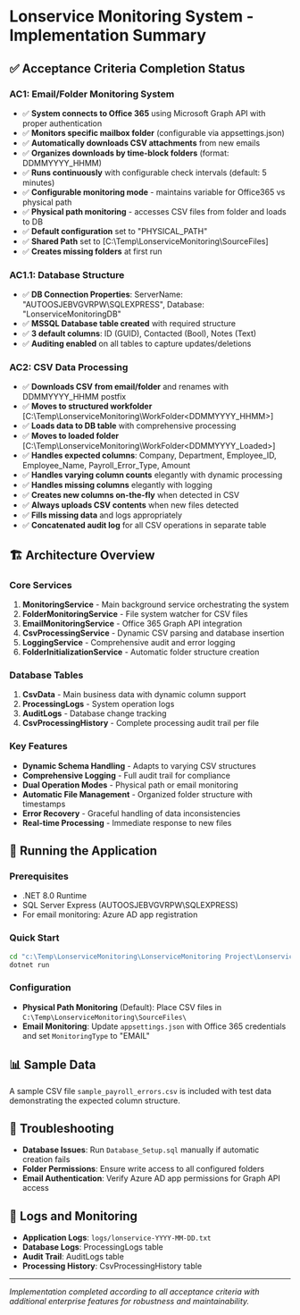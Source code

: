# Lonservice Monitoring System - Implementation Summary

## ✅ Acceptance Criteria Completion Status

### AC1: Email/Folder Monitoring System
- ✅ **System connects to Office 365** using Microsoft Graph API with proper authentication
- ✅ **Monitors specific mailbox folder** (configurable via appsettings.json)
- ✅ **Automatically downloads CSV attachments** from new emails
- ✅ **Organizes downloads by time-block folders** (format: DDMMYYYY_HHMM)
- ✅ **Runs continuously** with configurable check intervals (default: 5 minutes)
- ✅ **Configurable monitoring mode** - maintains variable for Office365 vs physical path
- ✅ **Physical path monitoring** - accesses CSV files from folder and loads to DB
- ✅ **Default configuration** set to "PHYSICAL_PATH" 
- ✅ **Shared Path** set to [C:\Temp\LonserviceMonitoring\SourceFiles\]
- ✅ **Creates missing folders** at first run

### AC1.1: Database Structure  
- ✅ **DB Connection Properties**: ServerName: "AUTOOSJEBVGVRPW\SQLEXPRESS", Database: "LonserviceMonitoringDB"
- ✅ **MSSQL Database table created** with required structure
- ✅ **3 default columns**: ID (GUID), Contacted (Bool), Notes (Text)
- ✅ **Auditing enabled** on all tables to capture updates/deletions

### AC2: CSV Data Processing
- ✅ **Downloads CSV from email/folder** and renames with DDMMYYYY_HHMM postfix
- ✅ **Moves to structured workfolder** [C:\Temp\LonserviceMonitoring\WorkFolder\<DDMMYYYY_HHMM>]
- ✅ **Loads data to DB table** with comprehensive processing
- ✅ **Moves to loaded folder** [C:\Temp\LonserviceMonitoring\WorkFolder\<DDMMYYYY_Loaded>]
- ✅ **Handles expected columns**: Company, Department, Employee_ID, Employee_Name, Payroll_Error_Type, Amount
- ✅ **Handles varying column counts** elegantly with dynamic processing
- ✅ **Handles missing columns** elegantly with logging
- ✅ **Creates new columns on-the-fly** when detected in CSV
- ✅ **Always uploads CSV contents** when new files detected
- ✅ **Fills missing data** and logs appropriately
- ✅ **Concatenated audit log** for all CSV operations in separate table

## 🏗️ Architecture Overview

### Core Services
1. **MonitoringService** - Main background service orchestrating the system
2. **FolderMonitoringService** - File system watcher for CSV files
3. **EmailMonitoringService** - Office 365 Graph API integration
4. **CsvProcessingService** - Dynamic CSV parsing and database insertion
5. **LoggingService** - Comprehensive audit and error logging
6. **FolderInitializationService** - Automatic folder structure creation

### Database Tables
1. **CsvData** - Main business data with dynamic column support
2. **ProcessingLogs** - System operation logs
3. **AuditLogs** - Database change tracking
4. **CsvProcessingHistory** - Complete processing audit trail per file

### Key Features
- **Dynamic Schema Handling** - Adapts to varying CSV structures
- **Comprehensive Logging** - Full audit trail for compliance
- **Dual Operation Modes** - Physical path or email monitoring
- **Automatic File Management** - Organized folder structure with timestamps
- **Error Recovery** - Graceful handling of data inconsistencies
- **Real-time Processing** - Immediate response to new files

## 🚀 Running the Application

### Prerequisites
- .NET 8.0 Runtime
- SQL Server Express (AUTOOSJEBVGVRPW\SQLEXPRESS)
- For email monitoring: Azure AD app registration

### Quick Start
```bash
cd "c:\Temp\LonserviceMonitoring\LonserviceMonitoring Project\LonserviceMonitoring Console App"
dotnet run
```

### Configuration
- **Physical Path Monitoring** (Default): Place CSV files in `C:\Temp\LonserviceMonitoring\SourceFiles\`
- **Email Monitoring**: Update `appsettings.json` with Office 365 credentials and set `MonitoringType` to "EMAIL"

## 📊 Sample Data
A sample CSV file `sample_payroll_errors.csv` is included with test data demonstrating the expected column structure.

## 🔧 Troubleshooting
- **Database Issues**: Run `Database_Setup.sql` manually if automatic creation fails
- **Folder Permissions**: Ensure write access to all configured folders
- **Email Authentication**: Verify Azure AD app permissions for Graph API access

## 📝 Logs and Monitoring
- **Application Logs**: `logs/lonservice-YYYY-MM-DD.txt`
- **Database Logs**: ProcessingLogs table
- **Audit Trail**: AuditLogs table
- **Processing History**: CsvProcessingHistory table

---
*Implementation completed according to all acceptance criteria with additional enterprise features for robustness and maintainability.*
